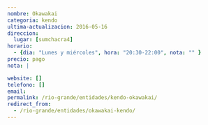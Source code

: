 ```yaml
---
nombre: Okawakai
categoria: kendo
ultima-actualizacion: 2016-05-16
direccion: 
  lugar: [sumchacra4]
horario: 
  - {dia: "Lunes y miércoles", hora: "20:30-22:00", nota: "" }
precio: pago
nota: | 

website: []
telefono: []
email: 
permalink: /rio-grande/entidades/kendo-okawakai/
redirect_from:
  - /rio-grande/entidades/okawakai-kendo/
---
```


